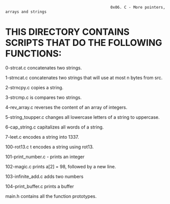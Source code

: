                                                   0x06. C - More pointers, arrays and strings

# THIS DIRECTORY CONTAINS SCRIPTS THAT DO THE FOLLOWING FUNCTIONS:

 0-strcat.c  concatenates two strings.

 1-strncat.c concatenates two strings that will use at most n bytes from src.

 2-strncpy.c  copies a string.

 3-strcmp.c is  compares two strings.

 4-rev_array.c reverses the content of an array of integers.

 5-string_toupper.c changes all lowercase letters of a string to uppercase.

 6-cap_string.c  capitalizes all words of a string.

 7-leet.c  encodes a string into 1337.

 100-rot13.c t encodes a string using rot13.

 101-print_number.c - prints an integer
  
 102-magic.c  prints a[2] = 98, followed by a new line.
  
 103-infinite_add.c adds two numbers
  
 104-print_buffer.c prints a buffer

 main.h contains all the function prototypes.
